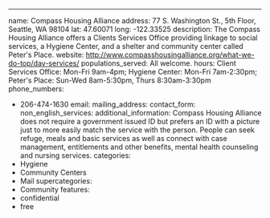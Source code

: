 ---
name: Compass Housing Alliance
address: 77 S. Washington St., 5th Floor, Seattle, WA 98104
lat: 47.60071
long: -122.33525
description: The Compass Housing Alliance offers a Clients Services Office providing linkage to social services, a Hygiene Center, and a shelter and community center called Peter's Place.
website: http://www.compasshousingalliance.org/what-we-do-top/day-services/
populations_served: All welcome.
hours: Client Services Office: Mon-Fri 9am-4pm; Hygiene Center: Mon-Fri 7am-2:30pm; Peter's Place: Sun-Wed 8am-5:30pm, Thurs 8:30am-3:30pm
phone_numbers:
  - 206-474-1630
email: 
mailing_address:
contact_form:
non_english_services: 
additional_information: Compass Housing Alliance does not require a government issued ID but prefers an ID with a picture just to more easily match the service with the person. People can seek refuge, meals and basic services as well as connect with case management, entitlements and other benefits, mental health counseling and nursing services.
categories:
  - Hygiene
  - Community Centers
  - Mail
supercategories:
  - Community
features:
  - confidential
  - free